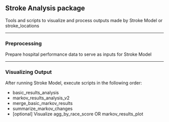 ## Stroke Analysis package
Tools and scripts to visualize and process outputs made by Stroke Model or stroke_locations

---
### Preprocessing
Prepare hospital performance data to serve as inputs for Stroke Model

---
### Visualizing Output
After running Stroke Model, execute scripts in the following order:
* basic_results_analysis
* markov_results_analysis_v2
* merge_basic_markov_results
* summarize_markov_changes
* [optional] Visualize agg_by_race_score OR markov_results_plot 
